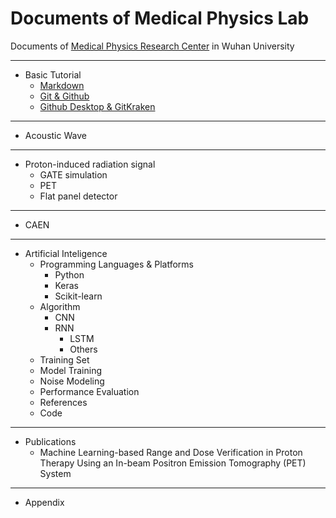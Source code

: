 # Documents of Medical Physics Lab
Documents of [Medical Physics Research Center](http://medphysics.whu.edu.cn/) in Wuhan University

----------------------------------------
+ Basic Tutorial
    + [Markdown](https://github.com/youngwang-whu/MP_Lab/blob/master/Basic%20Tutorial/Markdown/main.md)
    + [Git & Github](https://github.com/youngwang-whu/MP_Lab/blob/master/Basic%20Tutorial/Git%20%26%20Github/main.md)
    + [Github Desktop & GitKraken](https://github.com/youngwang-whu/MP_Lab/blob/master/Basic%20Tutorial/Github%20Desktop%20%26%20GitKraken/main.md)

----------------------------------------
+ Acoustic Wave

----------------------------------------
+ Proton-induced radiation signal
    + GATE simulation
    + PET
    + Flat panel detector
    

----------------------------------------
+ CAEN 

----------------------------------------

+ Artificial Inteligence
    + Programming Languages & Platforms
        + Python
        + Keras
        + Scikit-learn
    + Algorithm
        + CNN
        + RNN
            + LSTM
            + Others
    + Training Set 
    + Model Training
    + Noise Modeling
    + Performance Evaluation
    + References
    + Code

----------------------------------------

+ Publications
    + Machine Learning-based Range and Dose Verification in Proton Therapy Using an In-beam Positron Emission Tomography (PET) System

----------------------------------------

+ Appendix


